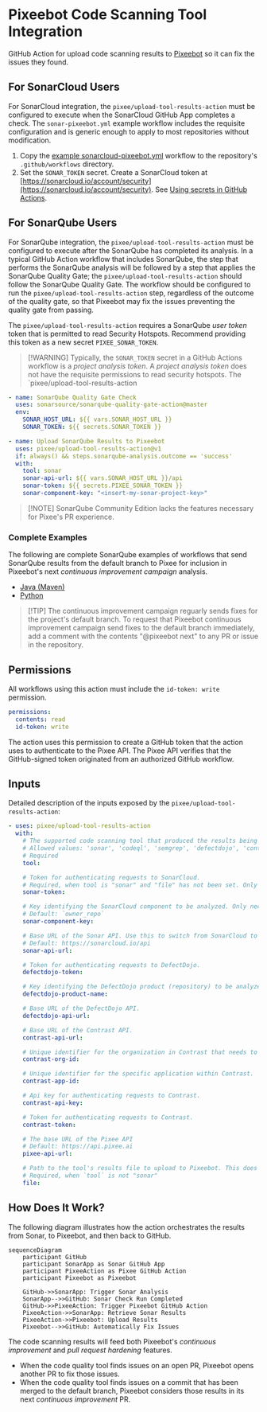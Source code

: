 # Pixeebot Code Scanning Tool Integration

GitHub Action for upload code scanning results to [Pixeebot](https://pixee.ai/)
so it can fix the issues they found.

## For SonarCloud Users

For SonarCloud integration, the `pixee/upload-tool-results-action` must be
configured to execute when the SonarCloud GitHub App completes a check. The
`sonar-pixeebot.yml` example workflow includes the requisite configuration and
is generic enough to apply to most repositories without modification.

1. Copy the
   [example sonarcloud-pixeebot.yml](./examples/sonarcloud-pixeebot.yml)
   workflow to the repository's `.github/workflows` directory.
1. Set the `SONAR_TOKEN` secret. Create a SonarCloud token at
   [https://sonarcloud.io/account/security](https://sonarcloud.io/account/security).
   See
   [Using secrets in GitHub Actions](https://docs.github.com/en/actions/security-guides/using-secrets-in-github-actions).

## For SonarQube Users

For SonarQube integration, the `pixee/upload-tool-results-action` must be
configured to execute after the SonarQube has completed its analysis. In a
typical GitHub Action workflow that includes SonarQube, the step that performs
the SonarQube analysis will be followed by a step that applies the SonarQube
Quality Gate; the `pixee/upload-tool-results-action` should follow the SonarQube
Quality Gate. The workflow should be configured to run the
`pixee/upload-tool-results-action` step, regardless of the outcome of the
quality gate, so that Pixeebot may fix the issues preventing the quality gate
from passing.

The `pixee/upload-tool-results-action` requires a SonarQube _user token_ token
that is permitted to read Security Hotspots. Recommend providing this token as a
new secret `PIXEE_SONAR_TOKEN`.

> [!WARNING] Typically, the `SONAR_TOKEN` secret in a GitHub Actions workflow is
> a _project analysis token_. A _project analysis token_ does not have the
> requisite permissions to read security hotspots. The
> `pixee/upload-tool-results-action

</aside>

```yaml
- name: SonarQube Quality Gate Check
  uses: sonarsource/sonarqube-quality-gate-action@master
  env:
    SONAR_HOST_URL: ${{ vars.SONAR_HOST_URL }}
    SONAR_TOKEN: ${{ secrets.SONAR_TOKEN }}

- name: Upload SonarQube Results to Pixeebot
  uses: pixee/upload-tool-results-action@v1
  if: always() && steps.sonarqube-analysis.outcome == 'success'
  with:
    tool: sonar
    sonar-api-url: ${{ vars.SONAR_HOST_URL }}/api
    sonar-token: ${{ secrets.PIXEE_SONAR_TOKEN }}
    sonar-component-key: "<insert-my-sonar-project-key>"
```

> [!NOTE] SonarQube Community Edition lacks the features necessary for Pixee's
> PR experience.

### Complete Examples

The following are complete SonarQube examples of workflows that send SonarQube
results from the default branch to Pixee for inclusion in Pixeebot's next
_continuous improvement campaign_ analysis.

- [Java (Maven)](./examples/sonarqube-pixeebot-maven.yml)
- [Python](./examples/sonarqube-python.yml)

> [!TIP] The continuous improvement campaign reguarly sends fixes for the
> project's default branch. To request that Pixeebot continuous improvement
> campaign send fixes to the default branch immediately, add a comment with the
> contents "@pixeebot next" to any PR or issue in the repository.

## Permissions

All workflows using this action must include the `id-token: write` permission.

```yaml
permissions:
  contents: read
  id-token: write
```

The action uses this permission to create a GitHub token that the action uses to
authenticate to the Pixee API. The Pixee API verifies that the GitHub-signed
token originated from an authorized GitHub workflow.

## Inputs

Detailed description of the inputs exposed by the
`pixee/upload-tool-results-action`:

```yaml
- uses: pixee/upload-tool-results-action
  with:
    # The supported code scanning tool that produced the results being uploaded to Pixeebot.
    # Allowed values: 'sonar', 'codeql', 'semgrep', 'defectdojo', 'contrast'
    # Required
    tool:

    # Token for authenticating requests to SonarCloud.
    # Required, when tool is "sonar" and "file" has not been set. Only required for private repository.
    sonar-token:

    # Key identifying the SonarCloud component to be analyzed. Only necessary if deviating from SonarCloud's established convention.
    # Default: `owner_repo`
    sonar-component-key:

    # Base URL of the Sonar API. Use this to switch from SonarCloud to SonarQube.
    # Default: https://sonarcloud.io/api
    sonar-api-url:

    # Token for authenticating requests to DefectDojo.
    defectdojo-token:

    # Key identifying the DefectDojo product (repository) to be analyzed.
    defectdojo-product-name:

    # Base URL of the DefectDojo API.
    defectdojo-api-url:

    # Base URL of the Contrast API.
    contrast-api-url:

    # Unique identifier for the organization in Contrast that needs to be analyzed.
    contrast-org-id:

    # Unique identifier for the specific application within Contrast.
    contrast-app-id:

    # Api key for authenticating requests to Contrast.
    contrast-api-key:

    # Token for authenticating requests to Contrast.
    contrast-token:

    # The base URL of the Pixee API
    # Default: https://api.pixee.ai
    pixee-api-url:

    # Path to the tool's results file to upload to Pixeebot. This does not apply to SonarCloud integration, because the action retrieves the results directly from SonarCloud.
    # Required, when `tool` is not "sonar"
    file:
```

## How Does It Work?

The following diagram illustrates how the action orchestrates the results from
Sonar, to Pixeebot, and then back to GitHub.

```mermaid
sequenceDiagram
    participant GitHub
    participant SonarApp as Sonar GitHub App
    participant PixeeAction as Pixee GitHub Action
    participant Pixeebot as Pixeebot

    GitHub->>SonarApp: Trigger Sonar Analysis
    SonarApp-->>GitHub: Sonar Check Run Completed
    GitHub->>PixeeAction: Trigger Pixeebot GitHub Action
    PixeeAction->>SonarApp: Retrieve Sonar Results
    PixeeAction->>Pixeebot: Upload Results
    Pixeebot-->>GitHub: Automatically Fix Issues
```

The code scanning results will feed both Pixeebot's _continuous improvement_ and
_pull request hardening_ features.

- When the code quality tool finds issues on an open PR, Pixeebot opens another
  PR to fix those issues.
- When the code quality tool finds issues on a commit that has been merged to
  the default branch, Pixeebot considers those results in its next _continuous
  improvement_ PR.
